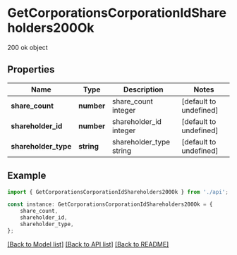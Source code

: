 # GetCorporationsCorporationIdShareholders200Ok

200 ok object

## Properties

Name | Type | Description | Notes
------------ | ------------- | ------------- | -------------
**share_count** | **number** | share_count integer | [default to undefined]
**shareholder_id** | **number** | shareholder_id integer | [default to undefined]
**shareholder_type** | **string** | shareholder_type string | [default to undefined]

## Example

```typescript
import { GetCorporationsCorporationIdShareholders200Ok } from './api';

const instance: GetCorporationsCorporationIdShareholders200Ok = {
    share_count,
    shareholder_id,
    shareholder_type,
};
```

[[Back to Model list]](../README.md#documentation-for-models) [[Back to API list]](../README.md#documentation-for-api-endpoints) [[Back to README]](../README.md)
